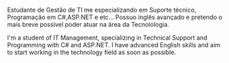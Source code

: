 Estudante de Gestão de TI me especializando em Suporte técnico, Programação em C#,ASP.NET e etc...
Possuo inglês avançado e pretendo o mais breve possível poder atuar na área da Tecnolologia.

I'm a student of IT Management, specializing in Technical Support and Programming with C# and ASP.NET. I have advanced English skills and aim to start working in the technology field as soon as possible.
